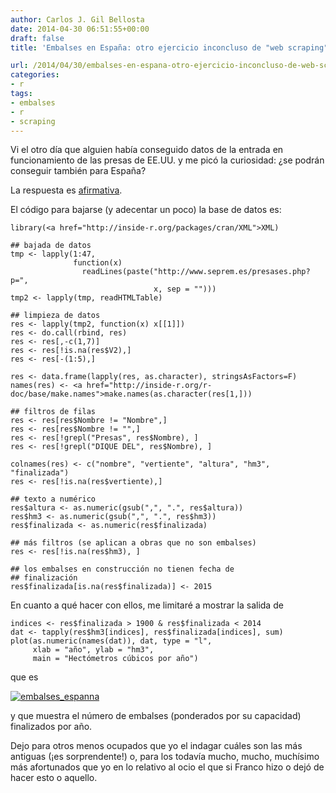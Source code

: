 ```yaml
---
author: Carlos J. Gil Bellosta
date: 2014-04-30 06:51:55+00:00
draft: false
title: 'Embalses en España: otro ejercicio inconcluso de "web scraping"'

url: /2014/04/30/embalses-en-espana-otro-ejercicio-inconcluso-de-web-scraping/
categories:
- r
tags:
- embalses
- r
- scraping
---
```


Vi el otro día que alguien había conseguido datos de la entrada en funcionamiento de las presas de EE.UU. y me picó la curiosidad: ¿se podrán conseguir también para España?

La respuesta es [afirmativa](http://www.seprem.es/presases.php?p=1).

El código para bajarse (y adecentar un poco) la base de datos es:



    library(<a href="http://inside-r.org/packages/cran/XML">XML)

    ## bajada de datos
    tmp <- lapply(1:47,
                  function(x)
                    readLines(paste("http://www.seprem.es/presases.php?p=",
                                    x, sep = "")))
    tmp2 <- lapply(tmp, readHTMLTable)

    ## limpieza de datos
    res <- lapply(tmp2, function(x) x[[1]])
    res <- do.call(rbind, res)
    res <- res[,-c(1,7)]
    res <- res[!is.na(res$V2),]
    res <- res[-(1:5),]

    res <- data.frame(lapply(res, as.character), stringsAsFactors=F)
    names(res) <- <a href="http://inside-r.org/r-doc/base/make.names">make.names(as.character(res[1,]))

    ## filtros de filas
    res <- res[res$Nombre != "Nombre",]
    res <- res[res$Nombre != "",]
    res <- res[!grepl("Presas", res$Nombre), ]
    res <- res[!grepl("DIQUE DEL", res$Nombre), ]

    colnames(res) <- c("nombre", "vertiente", "altura", "hm3", "finalizada")
    res <- res[!is.na(res$vertiente),]

    ## texto a numérico
    res$altura <- as.numeric(gsub(",", ".", res$altura))
    res$hm3 <- as.numeric(gsub(",", ".", res$hm3))
    res$finalizada <- as.numeric(res$finalizada)

    ## más filtros (se aplican a obras que no son embalses)
    res <- res[!is.na(res$hm3), ]

    ## los embalses en construcción no tienen fecha de
    ## finalización
    res$finalizada[is.na(res$finalizada)] <- 2015



En cuanto a qué hacer con ellos, me limitaré a mostrar la salida de



    indices <- res$finalizada > 1900 & res$finalizada < 2014
    dat <- tapply(res$hm3[indices], res$finalizada[indices], sum)
    plot(as.numeric(names(dat)), dat, type = "l",
         xlab = "año", ylab = "hm3",
         main = "Hectómetros cúbicos por año")



que es

[![embalses_espanna](/wp-uploads/2014/04/embalses_espanna.png)
](/wp-uploads/2014/04/embalses_espanna.png)

y que muestra el número de embalses (ponderados por su capacidad) finalizados por año.

Dejo para otros menos ocupados que yo el indagar cuáles son las más antiguas (¡es sorprendente!) o, para los todavía mucho, mucho, muchísimo más afortunados que yo en lo relativo al ocio el que si Franco hizo o dejó de hacer esto o aquello.
